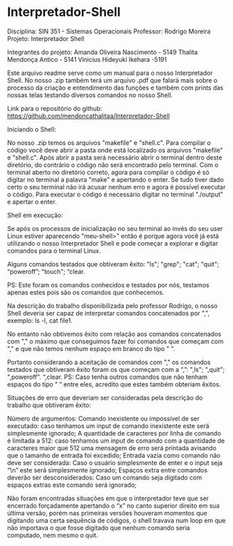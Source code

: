 # Interpretador-Shell


Disciplina: SIN 351 - Sistemas Operacionais
Professor: Rodrigo Moreira
Projeto: Interpretador Shell

Integrantes do projeto:
Amanda Oliveira Nascimento - 5149
Thalita Mendonça Antico - 5141
Vinicius Hideyuki Ikehara -5191

Este arquivo readme serve como um manual para o nosso Interpretador Shell.
No nosso .zip também terá um arquivo .pdf que falará mais sobre o processo da criação e entendimento das funções e também com prints das nossas telas testando diversos comandos no nosso Shell.

Link para o repositório do github: https://github.com/mendoncathalitaa/Interpretador-Shell

Iniciando o Shell:

No nosso .zip temos os arquivos "makefile" e "shell.c".
Para compilar o código você deve abrir a pasta onde está localizado os arquivos "makefile" e "shell.c".
Após abrir a pasta será necessário abrir o terminal dentro deste diretório, do contrário o código não será encontrado pelo terminal.
Com o terminal aberto no diretório correto, agora para compilar o código é só digitar no terminal a palavra "make" e apertando o enter.
Se tudo tiver dado certo o seu terminal não irá acusar nenhum erro e agora é possível executar o código.
Para executar o código é necessário digitar no terminal "./output" e apertar o enter.

Shell em execução:

Se após os processos de inicialização no seu terminal ao invés do seu user Linux estiver aparecendo "meu-shell>" então é porque agora você já está utilizando o nosso Interpretador Shell e pode começar a explorar e digitar comandos para o terminal Linux.

Alguns comandos testados que obtiveram êxito:
"ls";
"grep";
"cat";
"quit";
“poweroff”;
"touch";
“clear.

PS: Este foram os comandos conhecidos e testados por nós, testamos apenas estes pois são os comandos que conhecemos.

Na descrição do trabalho disponibilizada pelo professor Rodrigo, o nosso Shell deveria ser capaz de interpretar comandos concatenados por ",", exemplo: ls -l, cat file1.

No entanto não obtivemos êxito com relação aos comandos concatenados com "," o máximo que conseguimos fazer foi comandos que começam com "," e que não temos nenhum espaço em branco do tipo " ".

Portanto considerando a aceitação de comandos com "," os comandos testados que obtiveram êxito foram os que começam com a “,”:
",ls";
",quit";
",poweroff".
“,clear.
PS: Caso tenha outros comandos que não tenham espaços do tipo “ “ entre eles, acredito que estes também obteriam êxitos.

Situações de erro que deveriam ser consideradas pela descrição do trabalho que obtiveram êxito:

Número de argumentos:
Comando inexistente ou impossível de ser executado: caso tenhamos um input de comando inexistente este será simplesmente ignorado;
A quantidade de caracteres por linha de comando é limitada a 512: caso tenhamos um input de comando com a quantidade de caracteres maior que 512 uma mensagem de erro será printada avisando que o tamanho de entrada foi excedido;
Entrada vazia como comando não deve ser 
considerada: Caso o usuário simplesmente de enter e o input seja “\n” este será simplesmente ignorado;
Espaços extra entre comandos deverão ser desconsiderados: Caso um comando seja digitado com espaços extras este comando será ignorado;

Não foram encontradas situações em que o interpretador teve que ser encerrado forçadamente apertando o “x” no canto superior direito em sua última versão, porém nas primeiras versões houveram momentos que digitando uma certa sequência de códigos, o shell travava num loop em que não importava o que fosse digitado que nenhum comando seria computado, nem mesmo o quit.

